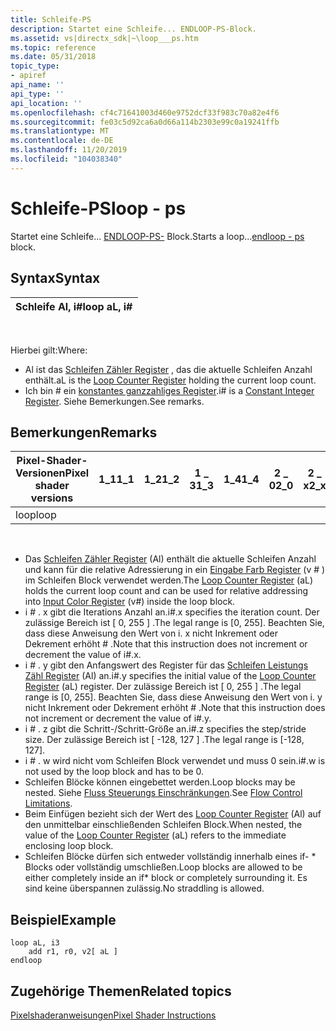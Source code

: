 ```yaml
---
title: Schleife-PS
description: Startet eine Schleife... ENDLOOP-PS-Block.
ms.assetid: vs|directx_sdk|~\loop___ps.htm
ms.topic: reference
ms.date: 05/31/2018
topic_type:
- apiref
api_name: ''
api_type: ''
api_location: ''
ms.openlocfilehash: cf4c71641003d460e9752dcf33f983c70a82e4f6
ms.sourcegitcommit: fe03c5d92ca6a0d66a114b2303e99c0a19241ffb
ms.translationtype: MT
ms.contentlocale: de-DE
ms.lasthandoff: 11/20/2019
ms.locfileid: "104038340"
---
```

# <a name="loop---ps"></a><span data-ttu-id="eea31-103">Schleife-PS</span><span class="sxs-lookup"><span data-stu-id="eea31-103">loop - ps</span></span>

<span data-ttu-id="eea31-104">Startet eine Schleife... [ENDLOOP-PS-](endloop---ps.md) Block.</span><span class="sxs-lookup"><span data-stu-id="eea31-104">Starts a loop...[endloop - ps](endloop---ps.md) block.</span></span>

## <a name="syntax"></a><span data-ttu-id="eea31-105">Syntax</span><span class="sxs-lookup"><span data-stu-id="eea31-105">Syntax</span></span>



| <span data-ttu-id="eea31-106">Schleife Al, i\#</span><span class="sxs-lookup"><span data-stu-id="eea31-106">loop aL, i\#</span></span> |
|--------------|



 

<span data-ttu-id="eea31-107">Hierbei gilt:</span><span class="sxs-lookup"><span data-stu-id="eea31-107">Where:</span></span>

-   <span data-ttu-id="eea31-108">Al ist das [Schleifen Zähler Register](dx9-graphics-reference-asm-ps-registers-loop-counter.md) , das die aktuelle Schleifen Anzahl enthält.</span><span class="sxs-lookup"><span data-stu-id="eea31-108">aL is the [Loop Counter Register](dx9-graphics-reference-asm-ps-registers-loop-counter.md) holding the current loop count.</span></span>
-   <span data-ttu-id="eea31-109">Ich bin \# ein [konstantes ganzzahliges Register](dx9-graphics-reference-asm-ps-registers-constant-integer.md).</span><span class="sxs-lookup"><span data-stu-id="eea31-109">i\# is a [Constant Integer Register](dx9-graphics-reference-asm-ps-registers-constant-integer.md).</span></span> <span data-ttu-id="eea31-110">Siehe Bemerkungen.</span><span class="sxs-lookup"><span data-stu-id="eea31-110">See remarks.</span></span>

## <a name="remarks"></a><span data-ttu-id="eea31-111">Bemerkungen</span><span class="sxs-lookup"><span data-stu-id="eea31-111">Remarks</span></span>



| <span data-ttu-id="eea31-112">Pixel-Shader-Versionen</span><span class="sxs-lookup"><span data-stu-id="eea31-112">Pixel shader versions</span></span> | <span data-ttu-id="eea31-113">1\_1</span><span class="sxs-lookup"><span data-stu-id="eea31-113">1\_1</span></span> | <span data-ttu-id="eea31-114">1\_2</span><span class="sxs-lookup"><span data-stu-id="eea31-114">1\_2</span></span> | <span data-ttu-id="eea31-115">1 \_ 3</span><span class="sxs-lookup"><span data-stu-id="eea31-115">1\_3</span></span> | <span data-ttu-id="eea31-116">1\_4</span><span class="sxs-lookup"><span data-stu-id="eea31-116">1\_4</span></span> | <span data-ttu-id="eea31-117">2 \_ 0</span><span class="sxs-lookup"><span data-stu-id="eea31-117">2\_0</span></span> | <span data-ttu-id="eea31-118">2 \_ x</span><span class="sxs-lookup"><span data-stu-id="eea31-118">2\_x</span></span> | <span data-ttu-id="eea31-119">2 \_ SW</span><span class="sxs-lookup"><span data-stu-id="eea31-119">2\_sw</span></span> | <span data-ttu-id="eea31-120">3 \_ 0</span><span class="sxs-lookup"><span data-stu-id="eea31-120">3\_0</span></span> | <span data-ttu-id="eea31-121">3 \_ SW</span><span class="sxs-lookup"><span data-stu-id="eea31-121">3\_sw</span></span> |
|-----------------------|------|------|------|------|------|------|-------|------|-------|
| <span data-ttu-id="eea31-122">loop</span><span class="sxs-lookup"><span data-stu-id="eea31-122">loop</span></span>                  |      |      |      |      |      |      |       | <span data-ttu-id="eea31-123">x</span><span class="sxs-lookup"><span data-stu-id="eea31-123">x</span></span>    | <span data-ttu-id="eea31-124">x</span><span class="sxs-lookup"><span data-stu-id="eea31-124">x</span></span>     |



 

-   <span data-ttu-id="eea31-125">Das [Schleifen Zähler Register](dx9-graphics-reference-asm-ps-registers-loop-counter.md) (Al) enthält die aktuelle Schleifen Anzahl und kann für die relative Adressierung in ein [Eingabe Farb Register](dx9-graphics-reference-asm-ps-registers-input-color.md) (v \# ) im Schleifen Block verwendet werden.</span><span class="sxs-lookup"><span data-stu-id="eea31-125">The [Loop Counter Register](dx9-graphics-reference-asm-ps-registers-loop-counter.md) (aL) holds the current loop count and can be used for relative addressing into [Input Color Register](dx9-graphics-reference-asm-ps-registers-input-color.md) (v\#) inside the loop block.</span></span>
-   <span data-ttu-id="eea31-126">i \# . x gibt die Iterations Anzahl an.</span><span class="sxs-lookup"><span data-stu-id="eea31-126">i\#.x specifies the iteration count.</span></span> <span data-ttu-id="eea31-127">Der zulässige Bereich ist \[ 0, 255 \] .</span><span class="sxs-lookup"><span data-stu-id="eea31-127">The legal range is \[0, 255\].</span></span> <span data-ttu-id="eea31-128">Beachten Sie, dass diese Anweisung den Wert von i. x nicht Inkrement oder Dekrement erhöht \# .</span><span class="sxs-lookup"><span data-stu-id="eea31-128">Note that this instruction does not increment or decrement the value of i\#.x.</span></span>
-   <span data-ttu-id="eea31-129">i \# . y gibt den Anfangswert des Register für das [Schleifen Leistungs Zähl Register](dx9-graphics-reference-asm-ps-registers-loop-counter.md) (Al) an.</span><span class="sxs-lookup"><span data-stu-id="eea31-129">i\#.y specifies the initial value of the [Loop Counter Register](dx9-graphics-reference-asm-ps-registers-loop-counter.md) (aL) register.</span></span> <span data-ttu-id="eea31-130">Der zulässige Bereich ist \[ 0, 255 \] .</span><span class="sxs-lookup"><span data-stu-id="eea31-130">The legal range is \[0, 255\].</span></span> <span data-ttu-id="eea31-131">Beachten Sie, dass diese Anweisung den Wert von i. y nicht Inkrement oder Dekrement erhöht \# .</span><span class="sxs-lookup"><span data-stu-id="eea31-131">Note that this instruction does not increment or decrement the value of i\#.y.</span></span>
-   <span data-ttu-id="eea31-132">i \# . z gibt die Schritt-/Schritt-Größe an.</span><span class="sxs-lookup"><span data-stu-id="eea31-132">i\#.z specifies the step/stride size.</span></span> <span data-ttu-id="eea31-133">Der zulässige Bereich ist \[ -128, 127 \] .</span><span class="sxs-lookup"><span data-stu-id="eea31-133">The legal range is \[-128, 127\].</span></span>
-   <span data-ttu-id="eea31-134">i \# . w wird nicht vom Schleifen Block verwendet und muss 0 sein.</span><span class="sxs-lookup"><span data-stu-id="eea31-134">i\#.w is not used by the loop block and has to be 0.</span></span>
-   <span data-ttu-id="eea31-135">Schleifen Blöcke können eingebettet werden.</span><span class="sxs-lookup"><span data-stu-id="eea31-135">Loop blocks may be nested.</span></span> <span data-ttu-id="eea31-136">Siehe [Fluss Steuerungs Einschränkungen](dx9-graphics-reference-asm-ps-instructions-flow-control.md).</span><span class="sxs-lookup"><span data-stu-id="eea31-136">See [Flow Control Limitations](dx9-graphics-reference-asm-ps-instructions-flow-control.md).</span></span>
-   <span data-ttu-id="eea31-137">Beim Einfügen bezieht sich der Wert des [Loop Counter Register](dx9-graphics-reference-asm-ps-registers-loop-counter.md) (Al) auf den unmittelbar einschließenden Schleifen Block.</span><span class="sxs-lookup"><span data-stu-id="eea31-137">When nested, the value of the [Loop Counter Register](dx9-graphics-reference-asm-ps-registers-loop-counter.md) (aL) refers to the immediate enclosing loop block.</span></span>
-   <span data-ttu-id="eea31-138">Schleifen Blöcke dürfen sich entweder vollständig innerhalb eines if- \* Blocks oder vollständig umschließen.</span><span class="sxs-lookup"><span data-stu-id="eea31-138">Loop blocks are allowed to be either completely inside an if\* block or completely surrounding it.</span></span> <span data-ttu-id="eea31-139">Es sind keine überspannen zulässig.</span><span class="sxs-lookup"><span data-stu-id="eea31-139">No straddling is allowed.</span></span>

## <a name="example"></a><span data-ttu-id="eea31-140">Beispiel</span><span class="sxs-lookup"><span data-stu-id="eea31-140">Example</span></span>


```
loop aL, i3
    add r1, r0, v2[ aL ]
endloop
```



## <a name="related-topics"></a><span data-ttu-id="eea31-141">Zugehörige Themen</span><span class="sxs-lookup"><span data-stu-id="eea31-141">Related topics</span></span>

<dl> <dt>

[<span data-ttu-id="eea31-142">Pixelshaderanweisungen</span><span class="sxs-lookup"><span data-stu-id="eea31-142">Pixel Shader Instructions</span></span>](dx9-graphics-reference-asm-ps-instructions.md)
</dt> </dl>

 

 




